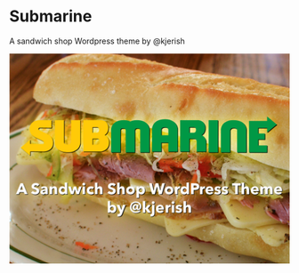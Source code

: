 # Submarine
A sandwich shop Wordpress theme by @kjerish

![Submarine:A sandwich shop Wordpress theme by @kjerish](screenshot.png?raw=true "Submarine: A sandwich shop Wordpress theme by @kjerish")
